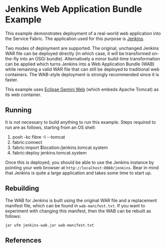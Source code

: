 Jenkins Web Application Bundle Example
======================================

This example demonstrates deployment of a real-world web application into the Service Fabric. The application used for this purpose is [Jenkins][1].

Two modes of deployment are supported. The original, unchanged Jenkins WAR file can be deployed directly (in which case, it will be transformed on-the-fly into an OSGi bundle). Alternatively a minor build-time transformation can be applied which turns Jenkins into a Web Application Bundle (WAB) while remaining a valid WAR file that can still be deployed to traditional web containers. The WAB-style deployment is strongly recommended since it is faster.

This example uses [Eclipse Gemini Web][2] (which embeds Apache Tomcat) as its web container.

Running
-------

It is not necessary to build anything to run this example. Steps required to run are as follows, starting from an OS shell:

1. posh -kc fibre -I --tomcat
2. fabric:connect
3. fabric:import $location:/jenkins.tomcat.system
4. fabric:deploy jenkins.tomcat.system

Once this is deployed, you should be able to use the Jenkins instance by pointing your web browser at `http://localhost:8080/jenkins`. Bear in mind that Jenkins is quite a large application and takes some time to start up.

Rebuilding
----------

The WAB for Jenkins is built using the original WAR file and a replacement manifest file, which can be found in `wab-manifest.txt`. If you want to experiment with changing this manifest, then the WAB can be rebuilt as follows:

	jar ufm jenkins-wab.jar wab-manifest.txt

References
----------

[1]: http://jenkins-ci.org/              "Jenkins"
[2]: http://wiki.eclipse.org/Gemini/Web  "Eclipse Gemini Web"

